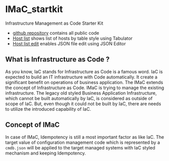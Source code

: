 # IMaC_startkit
Infrastructure Management as Code Starter Kit

- [github repository](https://github.ibm.com/cacf-jp-automation/IMaC_startkit)  contains all public code
- [Host list](table.html) shows list of hosts by table style using Tabulator
- [Host list edit](edit.html) enables JSON file edit using JSON Editor



## What is Infrastructure as Code ?

As you know, IaC stands for Infrastructure as Code is a famous word. IaC is expected to build an IT infrastructure with Code automatically. It create a significant benefit on operations of business application. The IMaC extends the concept of Infrastructure as Code. IMaC is trying to manage the existing infrastructure. The legacy old styled Business Application Infrastructure, which cannot be built automatically by IaC, is considered as outside of scope of IaC. But, even though it could not be built by IaC, there are needs to utilize the introduced capability of IaC.

## Concept of IMaC

In case of IMaC, Idempotency is still a most important factor as like IaC. The target value of configuration management code which is represented by a `cmdb.json` will be applied to the target managed systems with IaC styled mechanism and keeping Idempotency.
